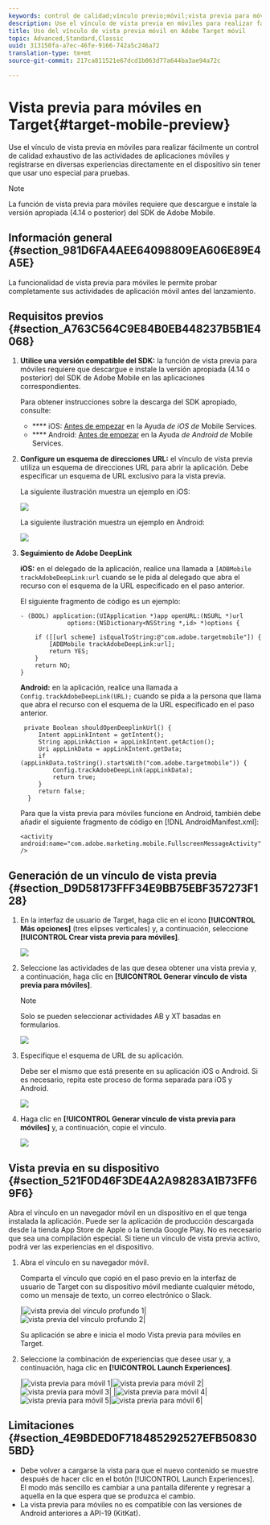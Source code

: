 ```yaml
---
keywords: control de calidad;vínculo previo;móvil;vista previa para móviles
description: Use el vínculo de vista previa en móviles para realizar fácilmente un control de calidad exhaustivo de las actividades de aplicaciones móviles y registrarse en diversas experiencias directamente en el dispositivo sin tener que usar uno especial para pruebas.
title: Uso del vínculo de vista previa móvil en Adobe Target móvil
topic: Advanced,Standard,Classic
uuid: 313150fa-a7ec-46fe-9166-742a5c246a72
translation-type: tm+mt
source-git-commit: 217ca811521e67dcd1b063d77a644ba3ae94a72c

---
```



# Vista previa para móviles en Target{#target-mobile-preview}

Use el vínculo de vista previa en móviles para realizar fácilmente un control de calidad exhaustivo de las actividades de aplicaciones móviles y registrarse en diversas experiencias directamente en el dispositivo sin tener que usar uno especial para pruebas.

>[!NOTE]
>
>La función de vista previa para móviles requiere que descargue e instale la versión apropiada (4.14 o posterior) del SDK de Adobe Mobile.

## Información general {#section_981D6FA4AEE64098809EA606E89E4A5E}

La funcionalidad de vista previa para móviles le permite probar completamente sus actividades de aplicación móvil antes del lanzamiento.

## Requisitos previos   {#section_A763C564C9E84B0EB448237B5B1E4068}

1. **Utilice una versión compatible del SDK:** la función de vista previa para móviles requiere que descargue e instale la versión apropiada (4.14 o posterior) del SDK de Adobe Mobile en las aplicaciones correspondientes.

   Para obtener instrucciones sobre la descarga del SDK apropiado, consulte:

   * **** iOS: [Antes de empezar](https://docs.adobe.com/content/help/en/mobile-services/ios/getting-started-ios/requirements.html) en la Ayuda *de iOS de* Mobile Services.
   * **** Android: [Antes de empezar](https://docs.adobe.com/content/help/en/mobile-services/android/getting-started-android/requirements.html) en la Ayuda *de Android de* Mobile Services.

1. **Configure un esquema de direcciones URL:** el vínculo de vista previa utiliza un esquema de direcciones URL para abrir la aplicación. Debe especificar un esquema de URL exclusivo para la vista previa.

   La siguiente ilustración muestra un ejemplo en iOS:

   ![](assets/mobile-preview-url-scheme-ios.png)

   La siguiente ilustración muestra un ejemplo en Android:

   ![](assets/Android_Deeplink.png)

1. **Seguimiento de Adobe DeepLink**

   **iOS:** en el delegado de la aplicación, realice una llamada a `[ADBMobile trackAdobeDeepLink:url` cuando se le pida al delegado que abra el recurso con el esquema de la URL especificado en el paso anterior.

   El siguiente fragmento de código es un ejemplo:

   ```
   - (BOOL) application:(UIApplication *)app openURL:(NSURL *)url 
                options:(NSDictionary<NSString *,id> *)options { 
   
       if ([[url scheme] isEqualToString:@"com.adobe.targetmobile"]) { 
           [ADBMobile trackAdobeDeepLink:url]; 
           return YES; 
       } 
       return NO; 
   } 
   ```

   **Android:** en la aplicación, realice una llamada a `Config.trackAdobeDeepLink(URL);` cuando se pida a la persona que llama que abra el recurso con el esquema de la URL especificado en el paso anterior.

   ```
    private Boolean shouldOpenDeeplinkUrl() { 
        Intent appLinkIntent = getIntent(); 
        String appLinkAction = appLinkIntent.getAction(); 
        Uri appLinkData = appLinkIntent.getData; 
        if (appLinkData.toString().startsWith("com.adobe.targetmobile")) { 
            Config.trackAdobeDeepLink(appLinkData); 
            return true; 
        } 
        return false; 
     }
   ```

   Para que la vista previa para móviles funcione en Android, también debe añadir el siguiente fragmento de código en [!DNL AndroidManifest.xml]:

   ```
   <activity android:name="com.adobe.marketing.mobile.FullscreenMessageActivity" />
   ```

## Generación de un vínculo de vista previa {#section_D9D58173FFF34E9BB75EBF357273F128}

1. En la interfaz de usuario de Target, haga clic en el icono **[!UICONTROL Más opciones]** (tres elipses verticales) y, a continuación, seleccione **[!UICONTROL Crear vista previa para móviles]**.

   ![](assets/mobile-preview-create.png)

1. Seleccione las actividades de las que desea obtener una vista previa y, a continuación, haga clic en **[!UICONTROL Generar vínculo de vista previa para móviles]**.

   >[!NOTE]
   >
   >Solo se pueden seleccionar actividades AB y XT basadas en formularios.

   ![](assets/mobile-preview-select-activities.png)

1. Especifique el esquema de URL de su aplicación.

   Debe ser el mismo que está presente en su aplicación iOS o Android. Si es necesario, repita este proceso de forma separada para iOS y Android.

   ![](assets/mobile-preview-enter-url-scheme.png)

1. Haga clic en **[!UICONTROL Generar vínculo de vista previa para móviles]** y, a continuación, copie el vínculo.

   ![](assets/mobile-preview-generate-and-copy.png)

## Vista previa en su dispositivo {#section_521F0D46F3DE4A2A98283A1B73FF69F6}

Abra el vínculo en un navegador móvil en un dispositivo en el que tenga instalada la aplicación. Puede ser la aplicación de producción descargada desde la tienda App Store de Apple o la tienda Google Play. No es necesario que sea una compilación especial. Si tiene un vínculo de vista previa activo, podrá ver las experiencias en el dispositivo.

1. Abra el vínculo en su navegador móvil.

   Comparta el vínculo que copió en el paso previo en la interfaz de usuario de Target con su dispositivo móvil mediante cualquier método, como un mensaje de texto, un correo electrónico o Slack.

   |![vista previa del vínculo profundo 1](/help/c-target-mobile-app/assets/mobile-preview-open-deeplink.png)|![vista previa del vínculo profundo 2](/help/c-target-mobile-app/assets/mobile-preview-open-app.png)|

   Su aplicación se abre e inicia el modo Vista previa para móviles en Target.

1. Seleccione la combinación de experiencias que desee usar y, a continuación, haga clic en **[!UICONTROL Launch Experiences]**.

   |![vista previa para móvil 1](/help/c-target-mobile-app/assets/mobile-preview-experience-selection-1.png)|![vista previa para móvil 2](/help/c-target-mobile-app/assets/mobile-preview-experience-result-1-france.png)|![vista previa para móvil 3](/help/c-target-mobile-app/assets/mobile-preview-experience-result-1-shipfree.png)|
|![vista previa para móvil 4](/help/c-target-mobile-app/assets/mobile-preview-experience-selection-2.png)|![vista previa para móvil 5](/help/c-target-mobile-app/assets/mobile-preview-experience-result-2-aus.png)|![vista previa para móvil 6](/help/c-target-mobile-app/assets/mobile-preview-experience-result-2-10off.png)|

## Limitaciones {#section_4E9BDED0F718485292527EFB508305BD}

* Debe volver a cargarse la vista para que el nuevo contenido se muestre después de hacer clic en el botón [!UICONTROL Launch Experiences]. El modo más sencillo es cambiar a una pantalla diferente y regresar a aquella en la que espera que se produzca el cambio.
* La vista previa para móviles no es compatible con las versiones de Android anteriores a API-19 (KitKat).